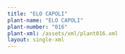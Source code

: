```yaml
---
title: "ELO CAPOLI"
plant-name: "ELO CAPOLI"
plant-number: "016"
plant-xml: /assets/xml/plant016.xml
layout: single-xml
---
```

